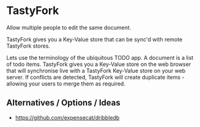 TastyFork
====

Allow multiple people to edit the same document.

TastyFork gives you a Key-Value store that can be sync'd with remote TastyFork stores.

Lets use the terminology of the ubiquitous TODO app. A document is a list of todo items. TastyFork gives you a Key-Value store on the web browser that will synchronise live with a TastyFork Key-Value store on your web server. If conflicts are detected, TastyFork will create duplicate items - allowing your users to merge them as required.


Alternatives / Options / Ideas
----

- https://github.com/expensecat/dribbledb
